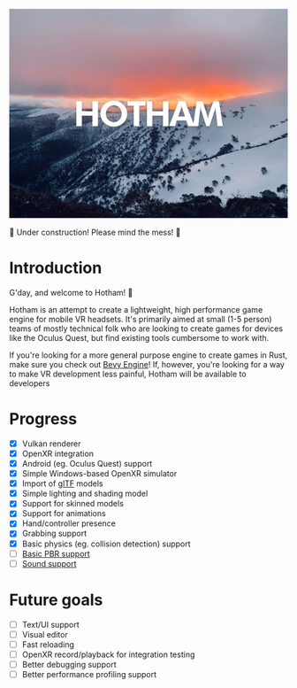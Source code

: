 ![Hotham Logo](logo.jpg?raw=true)

🚧 Under construction! Please mind the mess! 🚧

# Introduction
G'day, and welcome to Hotham! 👋

Hotham is an attempt to create a lightweight, high performance game engine for mobile VR headsets. It's primarily aimed at small (1-5 person) teams of mostly technical folk who are looking to create games for devices like the Oculus Quest, but find existing tools cumbersome to work with.

If you're looking for a more general purpose engine to create games in Rust, make sure you check out [Bevy Engine](https://bevyengine.org/)! If, however, you're looking for a way to make VR development less painful, Hotham will be available to developers 

# Progress
- [x] Vulkan renderer
- [x] OpenXR integration
- [x] Android (eg. Oculus Quest) support
- [x] Simple Windows-based OpenXR simulator
- [x] Import of [glTF](https://www.khronos.org/gltf/) models
- [x] Simple lighting and shading model
- [x] Support for skinned models
- [x] Support for animations
- [x] Hand/controller presence
- [x] Grabbing support
- [x] Basic physics (eg. collision detection) support
- [ ] [Basic PBR support](https://github.com/leetvr/hotham/issues/65)
- [ ] [Sound support](https://github.com/leetvr/hotham/issues/52)

# Future goals
- [ ] Text/UI support
- [ ] Visual editor
- [ ] Fast reloading
- [ ] OpenXR record/playback for integration testing
- [ ] Better debugging support
- [ ] Better performance profiling support
